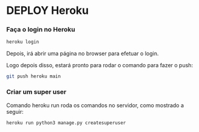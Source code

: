 # DEPLOY Heroku

### Faça o login no Heroku
```bash
heroku login
```

 Depois, irá abrir uma página no browser para efetuar o login.

 Logo depois disso, estará pronto para rodar o comando para fazer o push:
```bash
git push heroku main
```

### Criar um super user

 Comando heroku run roda os comandos no servidor, como mostrado a seguir:
```bash
heroku run python3 manage.py createsuperuser
```
